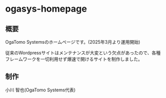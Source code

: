 # ogasys-homepage

## 概要

OgaTomo Systemsのホームページです。(2025年3月より運用開始)

従来のWordpressサイトはメンテナンスが大変という欠点があったので、各種フレームワークを一切利用せず爆速で開けるサイトを制作しました。

## 制作

小川 智也(OgaTomo Systems代表)
